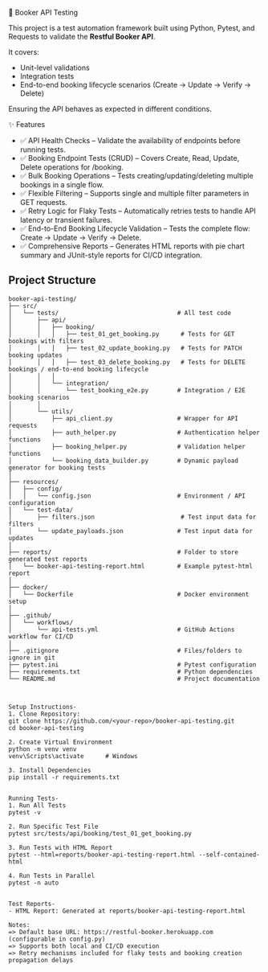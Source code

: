 📘 Booker API Testing

This project is a test automation framework built using Python, Pytest, and Requests to validate the **Restful Booker API**.

It covers:
- Unit-level validations
- Integration tests
- End-to-end booking lifecycle scenarios (Create → Update → Verify → Delete)

Ensuring the API behaves as expected in different conditions.


✨ Features
- ✅ API Health Checks – Validate the availability of endpoints before running tests.
- ✅ Booking Endpoint Tests (CRUD) – Covers Create, Read, Update, Delete operations for /booking.
- ✅ Bulk Booking Operations – Tests creating/updating/deleting multiple bookings in a single flow.
- ✅ Flexible Filtering – Supports single and multiple filter parameters in GET requests.
- ✅ Retry Logic for Flaky Tests – Automatically retries tests to handle API latency or transient failures.
- ✅ End-to-End Booking Lifecycle Validation – Tests the complete flow: Create → Update → Verify → Delete.
- ✅ Comprehensive Reports – Generates HTML reports with pie chart summary and JUnit-style reports for CI/CD integration.

## Project Structure

```text
booker-api-testing/
├── src/
│   └── tests/                                 # All test code
│       ├── api/
│       │   ├── booking/
│       │   │   ├── test_01_get_booking.py      # Tests for GET bookings with filters
│       │   │   ├── test_02_update_booking.py   # Tests for PATCH booking updates
│       │   │   ├── test_03_delete_booking.py   # Tests for DELETE bookings / end-to-end booking lifecycle
│       │   │
│       │   └── integration/
│       │       └── test_booking_e2e.py        # Integration / E2E booking scenarios
│       │
│       └── utils/
│           ├── api_client.py                  # Wrapper for API requests
│           ├── auth_helper.py                 # Authentication helper functions
│           ├── booking_helper.py              # Validation helper functions
│           └── booking_data_builder.py        # Dynamic payload generator for booking tests
│
├── resources/
│   ├── config/
│   │   └── config.json                        # Environment / API configuration
│   └── test-data/
│       ├── filters.json                        # Test input data for filters
│       └── update_payloads.json               # Test input data for updates
│
├── reports/                                   # Folder to store generated test reports
│   └── booker-api-testing-report.html         # Example pytest-html report
│
├── docker/
│   └── Dockerfile                             # Docker environment setup
│
├── .github/
│   └── workflows/
│       └── api-tests.yml                      # GitHub Actions workflow for CI/CD
│
├── .gitignore                                 # Files/folders to ignore in git
├── pytest.ini                                 # Pytest configuration
├── requirements.txt                           # Python dependencies
└── README.md                                  # Project documentation



Setup Instructions-
1. Clone Repository:
git clone https://github.com/<your-repo>/booker-api-testing.git
cd booker-api-testing

2. Create Virtual Environment
python -m venv venv
venv\Scripts\activate      # Windows

3. Install Dependencies
pip install -r requirements.txt


Running Tests-
1. Run All Tests
pytest -v

2. Run Specific Test File
pytest src/tests/api/booking/test_01_get_booking.py

3. Run Tests with HTML Report
pytest --html=reports/booker-api-testing-report.html --self-contained-html

4. Run Tests in Parallel
pytest -n auto


Test Reports-
- HTML Report: Generated at reports/booker-api-testing-report.html

Notes:
=> Default base URL: https://restful-booker.herokuapp.com (configurable in config.py)
=> Supports both local and CI/CD execution
=> Retry mechanisms included for flaky tests and booking creation propagation delays
